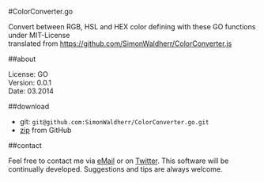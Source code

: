 #ColorConverter.go

Convert between RGB, HSL and HEX color defining with these GO functions under MIT-License  
translated from https://github.com/SimonWaldherr/ColorConverter.js

##about

License:    GO  
Version: 0.0.1  
Date:  03.2014  

##download

* git: ```git@github.com:SimonWaldherr/ColorConverter.go.git```
* [zip](https://github.com/SimonWaldherr/ColorConverter.go/archive/master.zip) from GitHub

##contact

Feel free to contact me via [eMail](mailto:contact@simonwaldherr.de) or on [Twitter](http://twitter.com/simonwaldherr). This software will be continually developed. Suggestions and tips are always welcome.
